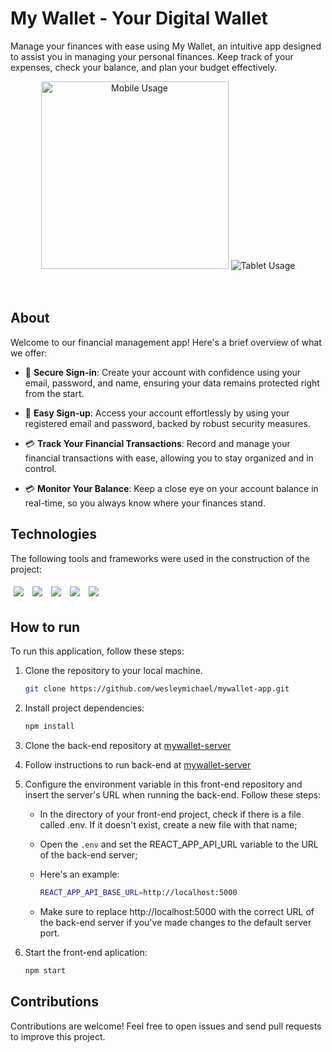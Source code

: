 # My Wallet - Your Digital Wallet

Manage your finances with ease using My Wallet, an intuitive app designed to assist you in managing your personal finances. Keep track of your expenses, check your balance, and plan your budget effectively.

<div style="text-align: center;">
  <div style="display: inline-block; margin-bottom: 20px;">
    <img src="public/images/mywallet-usage-mobile.gif" width="300" alt="Mobile Usage" />
  </div>
  <div style="display: inline-block;">
    <img src="public/images/mywallet-usage-tablet.gif" alt="Tablet Usage" />
  </div>
</div>

<br>

## About

Welcome to our financial management app! Here's a brief overview of what we offer:

- 👤 **Secure Sign-in**: Create your account with confidence using your email, password, and name, ensuring your data remains protected right from the start.

- 👤 **Easy Sign-up**: Access your account effortlessly by using your registered email and password, backed by robust security measures.

- 💳 **Track Your Financial Transactions**: Record and manage your financial transactions with ease, allowing you to stay organized and in control.

- 💳 **Monitor Your Balance**: Keep a close eye on your account balance in real-time, so you always know where your finances stand.


## Technologies
The following tools and frameworks were used in the construction of the project:<br>

<p>
  <img style='margin: 5px;' src='https://img.shields.io/badge/react-%2320232a.svg?style=for-the-badge&logo=react&logoColor=%2361DAFB'>
  <img style='margin: 5px;' src='https://img.shields.io/badge/axios%20-%2320232a.svg?&style=for-the-badge&color=informational'>
  <img style='margin: 5px;' src='https://img.shields.io/badge/styled-components%20-%2320232a.svg?&style=for-the-badge&color=b8679e&logo=styled-components&logoColor=%3a3a3a'>
  <img style='margin: 5px;' src="https://img.shields.io/badge/react_route%20-%2320232a.svg?&style=for-the-badge&logo=react&logoColor=%2361DAFB"/>
  <img style='margin: 5px;' src='https://img.shields.io/badge/react-icons%20-%2320232a.svg?&style=for-the-badge&color=f28dc7&logo=react-icons&logoColor=%2361DAFB'>
</p>


## How to run
To run this application, follow these steps:

1. Clone the repository to your local machine.

   ```bash
   git clone https://github.com/wesleymichael/mywallet-app.git
   ```

2. Install project dependencies:

   ```bash
   npm install
   ```

3. Clone the back-end repository at [mywallet-server](https://github.com/wesleymichael/mywallet-server.git)
   
4. Follow instructions to run back-end at [mywallet-server](https://github.com/wesleymichael/mywallet-server.git)

5. Configure the environment variable in this front-end repository and insert the server's URL when running the back-end. Follow these steps:

    - In the directory of your front-end project, check if there is a file called .env. If it doesn't exist, create a new file with that name;
    - Open the `.env` and set the REACT_APP_API_URL variable to the URL of the back-end server;
    - Here's an example:

       ```bash
       REACT_APP_API_BASE_URL=http://localhost:5000
       ```  
    -  Make sure to replace http://localhost:5000 with the correct URL of the back-end server if you've made changes to the default server port.

6. Start the front-end aplication:

   ```bash
   npm start
   ```

## Contributions

Contributions are welcome! Feel free to open issues and send pull requests to improve this project.